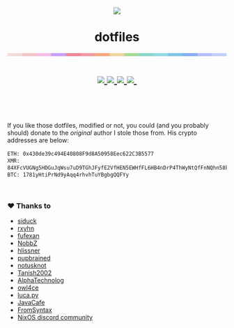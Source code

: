 <h1 align="center">
  <img src="https://camo.githubusercontent.com/8c73ac68e6db84a5c58eef328946ba571a92829b3baaa155b7ca5b3521388cc9/68747470733a2f2f692e696d6775722e636f6d2f367146436c41312e706e67" width="100px" /> <br>
  
  dotfiles <br>
  <img src="./colors.png" width="600px" /> <br>
  <div align="center">

  <div align="center">
   <p></p>
   <a href="">
      <img src="https://img.shields.io/github/issues/notashelf/dotfiles?color=fab387&labelColor=1e1e2e&style=for-the-badge">
   </a>
   <a href="https://github.com/notashelf/dotfiles/stargazers">
      <img src="https://img.shields.io/github/stars/sioodmy/dotfiles?color=cba6f7&labelColor=1e1e2e&style=for-the-badge">
   </a>
   <a href="https://github.com/notashelf/dotfiles/">
      <img src="https://img.shields.io/github/repo-size/sioodmy/dotfiles?color=eba0ac&labelColor=1e1e2e&style=for-the-badge">
   </a>
   <a href="https://github.com/notashelf/dotfiles/blob/main/LICENSE">
    <img src="https://img.shields.io/static/v1.svg?style=for-the-badge&label=License&message=GPL-3&logoColor=d9e0ee&colorA=313244&colorB=cba6f7"/>
   </a>

  <img alt="" src="https://badges.pufler.dev/visits/sioodmy/dotfiles?style=for-the-badge&color=a6e3a1&logoColor=white&labelColor=1e1e2e"/>
   <br>
</div>
</h1>

<br>
</div>

<p align="center">
<img src="https://media.discordapp.net/attachments/1020403449092911186/1024341925630844939/unknown.png?width=1122&height=631" width="700" alt="" />
</p>


If you like those dotfiles, modified or not, you could (and you probably should) donate to the _original_ author I stole those from.
His crypto addresses are below:

```
ETH: 0x430de39c494E40808F9d8A50958Eec622C3B5577
XMR: 84XFcVUGNg5HDGuJqWsu7uD9TGhJFyfE2VfHEN5EWHfFL6HB4nDrP4ThWyNtQfFnNQhn58kRsie1mNx25aAU81D2TeFQwDk
BTC: 1781yHtiPrNd9yAqq4rhvhTuYBgbgQQFYy
```

<br clear="right"/>
 <div align="left">
    <h3> ♥️ Thanks to</h3>
   <ul>
     <li><a href="https://github.com/siduck">siduck</a></li>
     <li><a href="https://github.com/rxyhn">rxyhn</a></li>
     <li><a href="https://github.com/fufexan">fufexan</a></li>
     <li><a href="https://github.com/NobbZ">NobbZ</a></li>
     <li><a href="https://github.com/hlissner">hlissner</a></li>
     <li><a href="https://github.com/pupbrained">pupbrained</a></li>
     <li><a href="https://github.com/notusknot">notusknot</a></li>
     <li><a href="https://github.com/Tanish2002">Tanish2002</a></li>
     <li><a href="https://github.com/AlphaTechnolog">AlphaTechnolog</a></li>
     <li><a href="https://github.com/owl4ce">owl4ce</a></li>
     <li><a href="https://gitlab.com/luca.py/">luca.py</a></li>
     <li><a href="https://github.com/JavaCafe01">JavaCafe</a></li>
     <li><a href="https://github.com/FromSyntax">FromSyntax</a></li>
     <li><a href="https://discord.gg/Rk8VsHef3G">NixOS discord community</li>
   </ul>
  </div>
<br />
